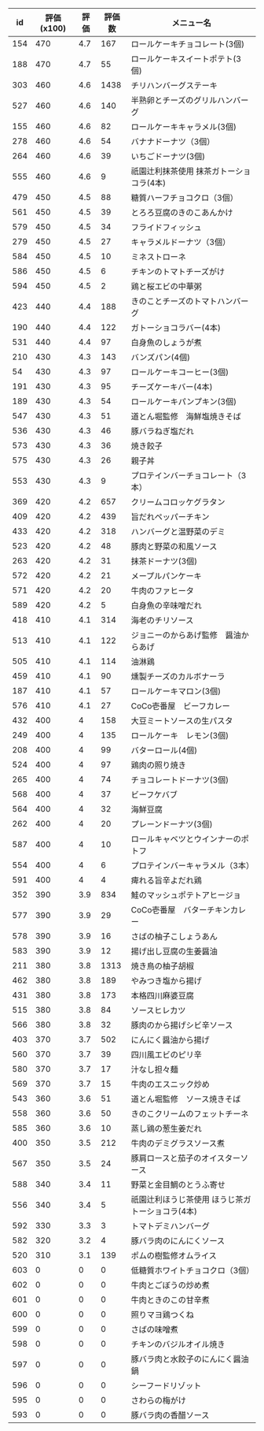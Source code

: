 | id | 評価(x100) | 評価 | 評価数 | メニュー名 |
| -- | ---------- | ---- | ------ | ---------- |
| 154 | 470 | 4.7 | 167 | ロールケーキチョコレート(3個) |
| 188 | 470 | 4.7 | 55 | ロールケーキスイートポテト(3個) |
| 303 | 460 | 4.6 | 1438 | チリハンバーグステーキ |
| 527 | 460 | 4.6 | 140 | 半熟卵とチーズのグリルハンバーグ |
| 155 | 460 | 4.6 | 82 | ロールケーキキャラメル(3個) |
| 278 | 460 | 4.6 | 54 | バナナドーナツ（3個） |
| 264 | 460 | 4.6 | 39 | いちごドーナツ(3個) |
| 555 | 460 | 4.6 | 9 | 祇園辻利抹茶使用  抹茶ガトーショコラ(4本) |
| 479 | 450 | 4.5 | 88 | 糖質ハーフチョコクロ（3個） |
| 561 | 450 | 4.5 | 39 | とろろ豆腐のきのこあんかけ |
| 579 | 450 | 4.5 | 34 | フライドフィッシュ |
| 279 | 450 | 4.5 | 27 | キャラメルドーナツ（3個） |
| 584 | 450 | 4.5 | 10 | ミネストローネ |
| 586 | 450 | 4.5 | 6 | チキンのトマトチーズがけ |
| 594 | 450 | 4.5 | 2 | 鶏と桜エビの中華粥 |
| 423 | 440 | 4.4 | 188 | きのことチーズのトマトハンバーグ |
| 190 | 440 | 4.4 | 122 | ガトーショコラバー(4本) |
| 531 | 440 | 4.4 | 97 | 白身魚のしょうが煮 |
| 210 | 430 | 4.3 | 143 | バンズパン(4個) |
| 54 | 430 | 4.3 | 97 | ロールケーキコーヒー(3個) |
| 191 | 430 | 4.3 | 95 | チーズケーキバー(4本) |
| 189 | 430 | 4.3 | 54 | ロールケーキパンプキン(3個) |
| 547 | 430 | 4.3 | 51 | 道とん堀監修　海鮮塩焼きそば |
| 536 | 430 | 4.3 | 46 | 豚バラねぎ塩だれ |
| 573 | 430 | 4.3 | 36 | 焼き餃子 |
| 575 | 430 | 4.3 | 26 | 親子丼 |
| 553 | 430 | 4.3 | 9 | プロテインバーチョコレート（3本） |
| 369 | 420 | 4.2 | 657 | クリームコロッケグラタン |
| 409 | 420 | 4.2 | 439 | 旨だれペッパーチキン |
| 433 | 420 | 4.2 | 318 | ハンバーグと温野菜のデミ |
| 523 | 420 | 4.2 | 48 | 豚肉と野菜の和風ソース |
| 263 | 420 | 4.2 | 31 | 抹茶ドーナツ(3個) |
| 572 | 420 | 4.2 | 21 | メープルパンケーキ |
| 571 | 420 | 4.2 | 20 | 牛肉のファヒータ |
| 589 | 420 | 4.2 | 5 | 白身魚の辛味噌だれ |
| 418 | 410 | 4.1 | 314 | 海老のチリソース |
| 513 | 410 | 4.1 | 122 | ジョニーのからあげ監修　醤油からあげ |
| 505 | 410 | 4.1 | 114 | 油淋鶏 |
| 459 | 410 | 4.1 | 90 | 燻製チーズのカルボナーラ |
| 187 | 410 | 4.1 | 57 | ロールケーキマロン(3個) |
| 576 | 410 | 4.1 | 27 | CoCo壱番屋　ビーフカレー |
| 432 | 400 | 4 | 158 | 大豆ミートソースの生パスタ |
| 249 | 400 | 4 | 135 | ロールケーキ　レモン(3個) |
| 208 | 400 | 4 | 99 | バターロール(4個) |
| 524 | 400 | 4 | 97 | 鶏肉の照り焼き |
| 265 | 400 | 4 | 74 | チョコレートドーナツ(3個) |
| 568 | 400 | 4 | 37 | ビーフケバブ |
| 564 | 400 | 4 | 32 | 海鮮豆腐 |
| 262 | 400 | 4 | 20 | プレーンドーナツ(3個) |
| 587 | 400 | 4 | 10 | ロールキャベツとウインナーのポトフ |
| 554 | 400 | 4 | 6 | プロテインバーキャラメル（3本） |
| 591 | 400 | 4 | 4 | 痺れる旨辛よだれ鶏 |
| 352 | 390 | 3.9 | 834 | 鮭のマッシュポテトアヒージョ |
| 577 | 390 | 3.9 | 29 | CoCo壱番屋　バターチキンカレー |
| 578 | 390 | 3.9 | 16 | さばの柚子こしょうあん |
| 583 | 390 | 3.9 | 12 | 揚げ出し豆腐の生姜醤油 |
| 211 | 380 | 3.8 | 1313 | 焼き鳥の柚子胡椒 |
| 462 | 380 | 3.8 | 189 | やみつき塩から揚げ |
| 431 | 380 | 3.8 | 173 | 本格四川麻婆豆腐 |
| 515 | 380 | 3.8 | 84 | ソースヒレカツ |
| 566 | 380 | 3.8 | 32 | 豚肉のから揚げシビ辛ソース |
| 403 | 370 | 3.7 | 502 | にんにく醤油から揚げ |
| 560 | 370 | 3.7 | 39 | 四川風エビのピリ辛 |
| 580 | 370 | 3.7 | 17 | 汁なし担々麺 |
| 569 | 370 | 3.7 | 15 | 牛肉のエスニック炒め |
| 543 | 360 | 3.6 | 51 | 道とん堀監修　ソース焼きそば |
| 558 | 360 | 3.6 | 50 | きのこクリームのフェットチーネ |
| 585 | 360 | 3.6 | 10 | 蒸し鶏の葱生姜だれ |
| 400 | 350 | 3.5 | 212 | 牛肉のデミグラスソース煮 |
| 567 | 350 | 3.5 | 24 | 豚肩ロースと茄子のオイスターソース |
| 588 | 340 | 3.4 | 11 | 野菜と金目鯛のとうふ寄せ |
| 556 | 340 | 3.4 | 5 | 祇園辻利ほうじ茶使用  ほうじ茶ガトーショコラ(4本) |
| 592 | 330 | 3.3 | 3 | トマトデミハンバーグ |
| 582 | 320 | 3.2 | 4 | 豚バラ肉のにんにくソース |
| 520 | 310 | 3.1 | 139 | ポムの樹監修オムライス |
| 603 | 0 | 0 | 0 | 低糖質ホワイトチョコクロ（3個） |
| 602 | 0 | 0 | 0 | 牛肉とごぼうの炒め煮 |
| 601 | 0 | 0 | 0 | 牛肉ときのこの甘辛煮 |
| 600 | 0 | 0 | 0 | 照りマヨ鶏つくね |
| 599 | 0 | 0 | 0 | さばの味噌煮 |
| 598 | 0 | 0 | 0 | チキンのバジルオイル焼き |
| 597 | 0 | 0 | 0 | 豚バラ肉と水餃子のにんにく醤油鍋 |
| 596 | 0 | 0 | 0 | シーフードリゾット |
| 595 | 0 | 0 | 0 | さわらの梅がけ |
| 593 | 0 | 0 | 0 | 豚バラ肉の香醋ソース |
